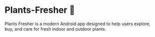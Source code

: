 ﻿# Plants-Fresher 🌱
Plants Fresher is a modern Android app designed to help users explore, buy, and care for fresh indoor and outdoor plants.
